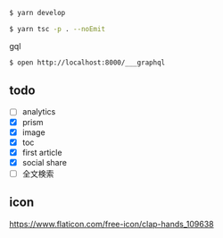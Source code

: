 ```sh
$ yarn develop

$ yarn tsc -p . --noEmit
```

gql

```sh
$ open http://localhost:8000/___graphql
```

## todo

- [ ] analytics
- [x] prism
- [x] image
- [x] toc
- [x] first article
- [x] social share
- [ ] 全文検索

## icon

https://www.flaticon.com/free-icon/clap-hands_109638
